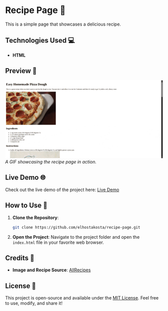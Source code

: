 # Recipe Page 🍕

This is a simple page that showcases a delicious recipe.

## Technologies Used 💻

- **HTML**

## Preview 🎥

![Recipe Page Demo GIF](./images/demo.gif)
*A GIF showcasing the recipe page in action.*

## Live Demo 🌐

Check out the live demo of the project here: [Live Demo](https://elhostakosta.github.io/recipe-page/)

## How to Use 🚀

1. **Clone the Repository**:
    ```bash
    git clone https://github.com/elhostakosta/recipe-page.git
    ```
2. **Open the Project**:
    Navigate to the project folder and open the `index.html` file in your favorite web browser.

## Credits 🙌

- **Image and Recipe Source**: [AllRecipes](https://www.allrecipes.com/recipe/20171/quick-and-easy-pizza-crust/)

## License 📜

This project is open-source and available under the [MIT License](LICENSE). Feel free to use, modify, and share it!